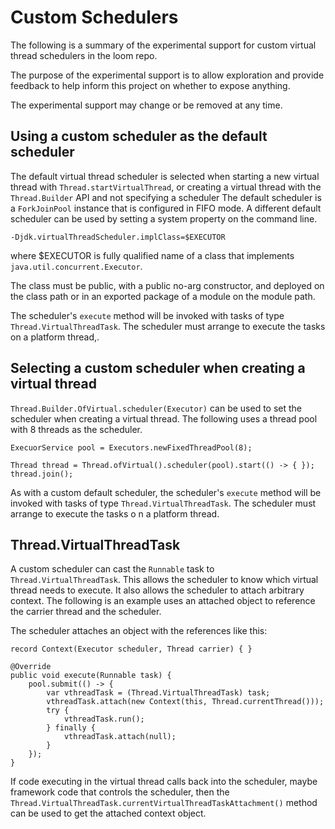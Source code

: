 # Custom Schedulers

The following is a summary of the experimental support for custom virtual thread schedulers
in the loom repo.

The purpose of the experimental support is to allow exploration and provide feedback to help
inform this project on whether to expose anything.

The experimental support may change or be removed at any time.



## Using a custom scheduler as the default scheduler

The default virtual thread scheduler is selected when starting a new virtual thread with
`Thread.startVirtualThread`, or creating a virtual thread with the `Thread.Builder` API and
not specifying a scheduler The default scheduler is a `ForkJoinPool` instance that is
configured in FIFO mode.  A different default scheduler can be used by setting a system
property on the command line.

```
-Djdk.virtualThreadScheduler.implClass=$EXECUTOR
```

where $EXECUTOR is fully qualified name of a class that implements `java.util.concurrent.Executor`.

The class must be public, with a public no-arg constructor, and deployed on the class path
or in an exported package of a module on the module path.

The scheduler's `execute` method will be invoked with tasks of type `Thread.VirtualThreadTask`.
The scheduler must arrange to execute the tasks on a platform thread,.



## Selecting a custom scheduler when creating a virtual thread

`Thread.Builder.OfVirtual.scheduler(Executor)` can be used to set the scheduler when creating
a virtual thread. The following uses a thread pool with 8 threads as the scheduler.

```
ExecuorService pool = Executors.newFixedThreadPool(8);

Thread thread = Thread.ofVirtual().scheduler(pool).start(() -> { });
thread.join();
```

As with a custom default scheduler, the scheduler's `execute` method will be invoked with
tasks of type `Thread.VirtualThreadTask`. The scheduler must arrange to execute the tasks o
n a platform thread.



## Thread.VirtualThreadTask

A custom scheduler can cast the `Runnable` task to `Thread.VirtualThreadTask`.  This allows
the scheduler to know which virtual thread needs to execute. It also allows the scheduler
to attach arbitrary context. The following is an example uses an attached object to
reference the carrier thread and the scheduler.

The scheduler attaches an object with the references like this:

```
record Context(Executor scheduler, Thread carrier) { }

@Override
public void execute(Runnable task) {
    pool.submit(() -> {
        var vthreadTask = (Thread.VirtualThreadTask) task;
        vthreadTask.attach(new Context(this, Thread.currentThread()));
        try {
            vthreadTask.run();
        } finally {
            vthreadTask.attach(null);
        }
    });
}
```

If code executing in the virtual thread calls back into the scheduler, maybe
framework code that controls the scheduler, then the
`Thread.VirtualThreadTask.currentVirtualThreadTaskAttachment()` method can be
used to get the attached context object.
